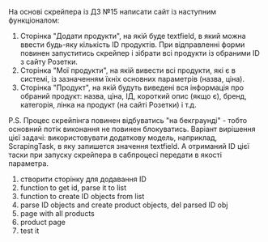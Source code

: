 На основі скрейпера із ДЗ №15 написати сайт із наступним функціоналом:

1. Сторінка "Додати продукти", на якій буде textfield, в який можна ввести будь-яку кількість ID продуктів. При відправленні форми повинен запуститись скрейпер і зібрати всі продукти із обраними ID з сайту Розетки.
2. Сторінка "Мої продукти", на якій вивести всі продукти, які є в системі, із зазначенням їхніх основних параметрів (назва, ціна).
3. Сторінка "Продукт", на якій будуть виведені вся інформація про обраний продукт: назва, ціна, ІД, короткий опис (якщо є), бренд, категорія, лінка на продукт (на сайті Розетки) і т.д.

P.S. Процес скрейпінга повинен відбуватись "на бекграунді" - тобто основний потік виконання не повинен блокуватись. Варіант вирішення цієї задачі: використовувати додаткову модель, наприклад, ScrapingTask, в яку запишется значення textfield. А отриманий ID цієї таски при запуску скрейпера в сабпроцесі передати в якості параметра.

1. створити сторінку для додавання ID
2. function to get id, parse it to list
3. function to create ID objects from list
4. parse ID objects and create product objects, del parsed ID obj
5. page with all products
6. product page
7. test it
